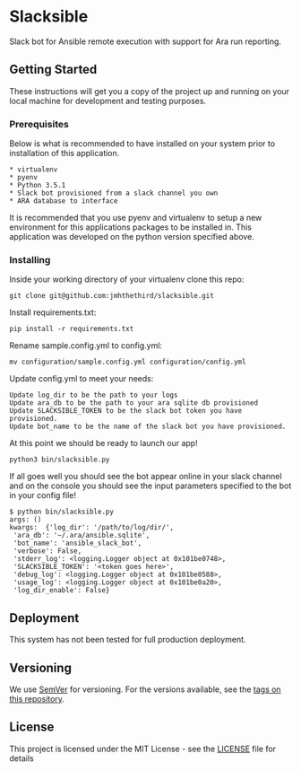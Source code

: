 # Slacksible
Slack bot for Ansible remote execution with support for Ara run reporting.


## Getting Started

These instructions will get you a copy of the project up and running on your local machine for development and testing purposes.

### Prerequisites

Below is what is recommended to have installed on your system prior to installation of this application.

```
* virtualenv
* pyenv
* Python 3.5.1
* Slack bot provisioned from a slack channel you own
* ARA database to interface
```
It is recommended that you use pyenv and virtualenv to setup a new environment for this applications packages to be installed in. This application was developed on the python version specified above.

### Installing

Inside your working directory of your virtualenv clone this repo:

```
git clone git@github.com:jmhthethird/slacksible.git
```

Install requirements.txt:

```
pip install -r requirements.txt
```

Rename sample.config.yml to config.yml:

```
mv configuration/sample.config.yml configuration/config.yml
```

Update config.yml to meet your needs:

```
Update log_dir to be the path to your logs
Update ara_db to be the path to your ara sqlite db provisioned
Update SLACKSIBLE_TOKEN to be the slack bot token you have provisioned.
Update bot_name to be the name of the slack bot you have provisioned.
```

At this point we should be ready to launch our app!

```
python3 bin/slacksible.py
```

If all goes well you should see the bot appear online in your slack channel and on the console you should see the input parameters specified to the bot in your config file!

```
$ python bin/slacksible.py
args: ()
kwargs:  {'log_dir': '/path/to/log/dir/',
 'ara_db': '~/.ara/ansible.sqlite',
 'bot_name': 'ansible_slack_bot',
 'verbose': False,
 'stderr_log': <logging.Logger object at 0x101be0748>,
 'SLACKSIBLE_TOKEN': '<token goes here>',
 'debug_log': <logging.Logger object at 0x101be0588>,
 'usage_log': <logging.Logger object at 0x101be0a20>,
 'log_dir_enable': False}
```


## Deployment

This system has not been tested for full production deployment.

## Versioning

We use [SemVer](http://semver.org/) for versioning. For the versions available, see the [tags on this repository](https://github.com/jmhthethird/slacksible/tags).

## License

This project is licensed under the MIT License - see the [LICENSE](LICENSE) file for details
